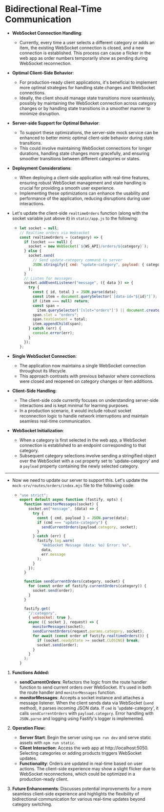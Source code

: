# Bidirectional Real-Time Communication

- **WebSocket Connection Handling**:
  - Currently, every time a user selects a different category or adds an item, the existing WebSocket connection is closed, and a new connection is established. This process can cause a flicker in the web app as order numbers temporarily show as pending during WebSocket reconnection.

- **Optimal Client-Side Behavior**:
  - For production-ready client applications, it's beneficial to implement more optimal strategies for handling state changes and WebSocket connections.
  - Ideally, the client should manage state transitions more seamlessly, possibly by maintaining the WebSocket connection across category changes or by handling state transitions in a smoother manner to minimize disruption.

- **Server-side Support for Optimal Behavior**:
  - To support these optimizations, the server-side mock service can be enhanced to better mimic optimal client-side behavior during state transitions.
  - This could involve maintaining WebSocket connections for longer durations, handling state changes more gracefully, and ensuring smoother transitions between different categories or states.

- **Deployment Considerations**:
  - When deploying a client-side application with real-time features, ensuring robust WebSocket management and state handling is crucial for providing a smooth user experience.
  - Implementing these optimizations can enhance the usability and performance of the application, reducing disruptions during user interactions.

- Let's update the client-side `realtimeOrders` function (along with the socket variable just above it) in `static/app.js` to the following:
    - ```js
      let socket = null;
      // Realtime orders via Websocket
      const realtimeOrders = (category) => {
        if (socket === null) {
          socket = new WebSocket(`${WS_API}/orders/${category}`);
        } else {
          socket.send(
            // Send update-category command to server
            JSON.stringify({ cmd: "update-category", payload: { category } })
          );
        }
        // Listen for messages
        socket.addEventListener("message", ({ data }) => {
          try {
            const { id, total } = JSON.parse(data);
            const item = document.querySelector(`[data-id="${id}"]`);
            if (item === null) return;
            const span =
              item.querySelector('[slot="orders"]') || document.createElement("span");
            span.slot = "orders";
            span.textContent = total;
            item.appendChild(span);
          } catch (err) {
            console.error(err);
          }
        });
      };
      ```

- **Single WebSocket Connection**: 
  - The application now maintains a single WebSocket connection throughout its lifecycle.
  - This approach contrasts with previous behavior where connections were closed and reopened on category changes or item additions.

- **Client-Side Handling**:
  - The client-side code currently focuses on understanding server-side interactions and is kept minimal for learning purposes.
  - In a production scenario, it would include robust socket reconnection logic to handle network interruptions and maintain seamless real-time communication.

- **WebSocket Initialization**: 
  - When a category is first selected in the web app, a WebSocket connection is established to an endpoint corresponding to that category.
  - Subsequent category selections involve sending a stringified object over the WebSocket with a `cmd` property set to 'update-category' and a `payload` property containing the newly selected category.

---

- Now we need to update our server to support this. Let's update the `mock-srv/routes/orders/index.mjs` file to the following code:

    - ```js
      "use strict";
      export default async function (fastify, opts) {
        function monitorMessages(socket) {
          socket.on("message", (data) => {
            try {
              const { cmd, payload } = JSON.parse(data);
              if (cmd === "update-category") {
                sendCurrentOrders(payload.category, socket);
              }
            } catch (err) {
              fastify.log.warn(
                "WebSocket Message (data: %o) Error: %s",
                data,
                err.message
              );
            }
          });
        }

        function sendCurrentOrders(category, socket) {
          for (const order of fastify.currentOrders(category)) {
            socket.send(order);
          }
        }

        fastify.get(
          "/:category",
          { websocket: true },
          async ({ socket }, request) => {
            monitorMessages(socket);
            sendCurrentOrders(request.params.category, socket);
            for await (const order of fastify.realtimeOrders()) {
              if (socket.readyState >= socket.CLOSING) break;
              socket.send(order);
            }
          }
        );
      }
      ```

1. **Functions Added:**
   - **sendCurrentOrders**: Refactors the logic from the route handler function to send current orders over WebSocket. It's used in both the route handler and `monitorMessages` function.
   - **monitorMessages**: Accepts a socket instance and attaches a message listener. When the client sends data via WebSocket (`send` method), it parses incoming JSON data. If `cmd` is 'update-category', it calls `sendCurrentOrders` with `payload.category`. Error handling with `JSON.parse` and logging using Fastify's logger is implemented.

2. **Operation Flow:**
   - **Server Start**: Begin the server using `npm run dev` and serve static assets with `npm run static`.
   - **Client Interaction**: Access the web app at http://localhost:5050. Selecting categories or adding products triggers WebSocket updates.
   - **Functionality**: Orders are updated in real-time based on user actions. The client-side experience may show a slight flicker due to WebSocket reconnections, which could be optimized in a production-ready client.

3. **Future Enhancements**: Discusses potential improvements for a more seamless client-side experience and highlights the flexibility of bidirectional communication for various real-time updates beyond category switching.



